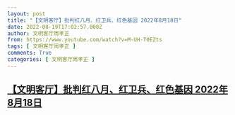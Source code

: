 ```yaml
---
layout: post
title: "【文明客厅】批判红八月、红卫兵、红色基因 2022年8月18日"
date: 2022-08-19T17:02:57.000Z
author: 文明客厅周孝正
from: https://www.youtube.com/watch?v=M-UH-T0EZts
tags: [ 文明客厅周孝正 ]
comments: True
categories: [ 文明客厅周孝正 ]
---
```

<!--1660928577000-->
[【文明客厅】批判红八月、红卫兵、红色基因 2022年8月18日](https://www.youtube.com/watch?v=M-UH-T0EZts)
------

<div>

</div>
